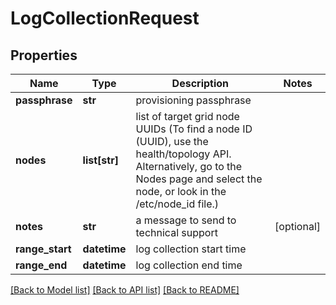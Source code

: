 # LogCollectionRequest

## Properties
Name | Type | Description | Notes
------------ | ------------- | ------------- | -------------
**passphrase** | **str** | provisioning passphrase | 
**nodes** | **list[str]** | list of target grid node UUIDs (To find a node ID (UUID), use the health/topology API. Alternatively, go to the Nodes page and select the node, or look in the /etc/node_id file.) | 
**notes** | **str** | a message to send to technical support | [optional] 
**range_start** | **datetime** | log collection start time | 
**range_end** | **datetime** | log collection end time | 

[[Back to Model list]](../README.md#documentation-for-models) [[Back to API list]](../README.md#documentation-for-api-endpoints) [[Back to README]](../README.md)

